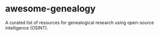 # awesome-genealogy
A curated list of resources for genealogical research using open-source intelligence (OSINT).
